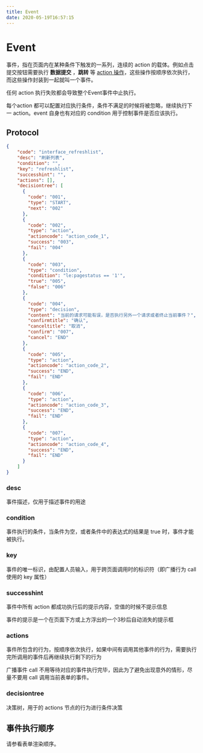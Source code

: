 ```yaml
---
title: Event
date: 2020-05-19T16:57:15
---
```


# Event

事件，指在页面内在某种条件下触发的一系列，连续的 action 的载体。例如点击提交按钮需要执行 **数据提交** ，**跳转** 等 [action 操作](Action.md)，这些操作按顺序依次执行，而这些操作封装到一起就叫一个事件。

任何 action 执行失败都会导致整个Event事件中止执行。

每个action 都可以配置对应执行条件，条件不满足的时候将被忽略，继续执行下一 action。event 自身也有对应的 condition 用于控制事件是否应该执行。

## Protocol

```json
{
    "code": "interface_refreshlist",
    "desc": "刷新列表",
    "condition": "",
    "key": "refreshlist",
    "successhint": "",
    "actions": [],
    "decisiontree": [
      {
        "code": "001",
        "type": "START",
        "next": "002"
      },
      {
        "code": "002",
        "type": "action",
        "actioncode": "action_code_1",
        "success": "003",
        "fail": "004"
      },
      {
        "code": "003",
        "type": "condition",
        "condition": "le:pagestatus == '1'",
        "true": "005",
        "false": "006"
      },
      {
        "code": "004",
        "type": "decision",
        "content": "当前的请求可能有误，是否执行另外一个请求或者终止当前事件？",
        "confirmtitle": "确认",
        "canceltitle": "取消",
        "confirm": "007",
        "cancel": "END"
      },
      {
        "code": "005",
        "type": "action",
        "actioncode": "action_code_2",
        "success": "END",
        "fail": "END"
      },
      {
        "code": "006",
        "type": "action",
        "actioncode": "action_code_3",
        "success": "END",
        "fail": "END"
      },
      {
        "code": "007",
        "type": "action",
        "actioncode": "action_code_4",
        "success": "END",
        "fail": "END"
      }
    ]
}
```

### desc

事件描述，仅用于描述事件的用途

### condition

事件执行的条件，当条件为空，或者条件中的表达式的结果是 true 时，事件才能被执行。

### key

事件的唯一标识，由配置人员输入，用于跨页面调用时的标识符（即广播行为 call 使用的 key 属性）

### successhint

事件中所有 action 都成功执行后的提示内容，空值的时候不提示信息

事件的提示是一个在页面下方或上方浮出的一个3秒后自动消失的提示框

### actions

事件所包含的行为，按顺序依次执行，如果中间有调用其他事件的行为，需要执行完所调用的事件后再继续执行剩下的行为

广播事件 call 不用等待对应的事件执行完毕，因此为了避免出现意外的情形，尽量不要用 call 调用当前表单的事件。

### decisiontree

决策树，用于的 actions 节点的行为进行条件决策

## 事件执行顺序

请参看表单渲染顺序。